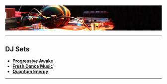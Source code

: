 ![Shivioua Background](./shivioua-background.png)

----

DJ Sets
--------

* [**Progressive Awake**](https://hopbit.github.io/progressive-awake/) 
* [**Fresh Dance Music**](http://hopbit.github.io/fresh-dance-music/) 
* [**Quantum Energy**](https://hopbit.github.io/quantum-energy/) 

----
